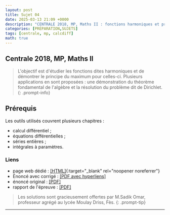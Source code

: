 ```yaml
---
layout: post
title: Sujet 04
date: 2025-03-13 21:09 +0000
description: "CENTRALE 2018, MP, Maths II : fonctions harmoniques et principe du maximum"
categories: [PRÉPARATION,SUJETS]
tags: [centrale, mp, calcdiff]
math: true
---
```


## Centrale 2018, MP, Maths II

> L'objectif est d'étudier les fonctions dites harmoniques et de démontrer le principe du maximum pour celles-ci. Plusieurs applications en sont proposées : une démonstration du théorème fondamental de l'algèbre et la résolution du problème dit de Dirichlet.
{: .prompt-info} 

## Prérequis 

Les outils utilisés couvrent plusieurs chapitres : 
- calcul différentiel ;
- équations différentielles ;
- séries entières ;
- intégrales à paramètres.



### Liens 
- page web dédié : [[HTML]](https://texbouja.github.io/cpge-preparation/part-anaproba-5.html){:target="_blank" rel="noopener noreferrer"} 
- Énoncé avec corrigé : [[PDF avec hyperliens]](/cpgem/assets/pdf/centrale2018mp2c.pdf)
- énoncé original : [[PDF]](/cpgem/assets/pdf/centrale2018mp2e.pdf)
- rapport de l'épreuve : [[PDF]](/cpgem/assets/pdf/centrale2018mp2r.pdf)

> Les solutions sont gracieusement offertes par M.Sadik Omar, professeur agrégé au lycée Moulay Driss, Fès.
{: .prompt-tip} 


---
